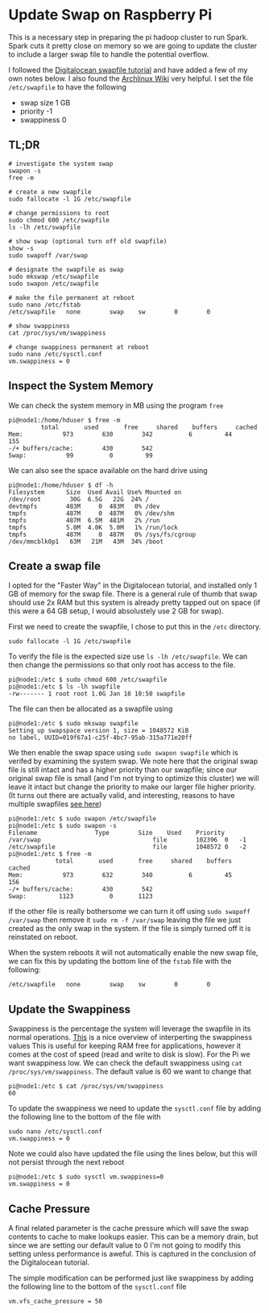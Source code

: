 # Update Swap on Raspberry Pi
This is a necessary step in preparing the pi hadoop cluster to run Spark. Spark cuts it pretty close on memory so we are going to update the cluster to include a larger swap file to handle the potential overflow.

I followed the [Digitalocean swapfile tutorial](https://www.digitalocean.com/community/tutorials/how-to-add-swap-on-ubuntu-14-04) and have added a few of my own notes below. I also found the [Archlinux Wiki](https://wiki.archlinux.org/index.php/swap) very helpful. I set the file `/etc/swapfile` to have the following

- swap size 1 GB
- priority -1
- swappiness 0


## TL;DR

    # investigate the system swap
    swapon -s
    free -m

    # create a new swapfile
    sudo fallocate -l 1G /etc/swapfile

    # change permissions to root
    sudo chmod 600 /etc/swapfile
    ls -lh /etc/swapfile

    # show swap (optional turn off old swapfile)
    show -s
    sudo swapoff /var/swap

    # designate the swapfile as swap
    sudo mkswap /etc/swapfile
    sudo swapon /etc/swapfile

    # make the file permanent at reboot
    sudo nano /etc/fstab
    /etc/swapfile   none   		swap	sw		  0   	   0

    # show swappiness
    cat /proc/sys/vm/swappiness

    # change swappiness permanent at reboot
    sudo nano /etc/sysctl.conf
    vm.swappiness = 0





## Inspect the System Memory

We can check the system memory in MB using the program `free`

    pi@node1:/home/hduser $ free -m
             total       used       free     shared    buffers     cached
    Mem:           973        630        342          6         44        155
    -/+ buffers/cache:        430        542
    Swap:           99          0         99

We can also see the space available on the hard drive using

    pi@node1:/home/hduser $ df -h
    Filesystem      Size  Used Avail Use% Mounted on
    /dev/root        30G  6.5G   22G  24% /
    devtmpfs        483M     0  483M   0% /dev
    tmpfs           487M     0  487M   0% /dev/shm
    tmpfs           487M  6.5M  481M   2% /run
    tmpfs           5.0M  4.0K  5.0M   1% /run/lock
    tmpfs           487M     0  487M   0% /sys/fs/cgroup
    /dev/mmcblk0p1   63M   21M   43M  34% /boot

## Create a swap file
I opted for the "Faster Way" in the Digitalocean tutorial, and installed only 1 GB of memory for the swap file. There is a general rule of thumb that swap should use 2x RAM but this system is already pretty tapped out on space (if this were a 64 GB setup, I would absolustely use 2 GB for swap).

First we need to create the swapfile, I chose to put this in the `/etc` directory.

    sudo fallocate -l 1G /etc/swapfile

To verify the file is the expected size use `ls -lh /etc/swapfile`. We can then change the permissions so that only root has access to the file.

    pi@node1:/etc $ sudo chmod 600 /etc/swapfile
    pi@node1:/etc $ ls -lh swapfile
    -rw------- 1 root root 1.0G Jan 18 10:50 swapfile

The file can then be allocated as a swapfile using

    pi@node1:/etc $ sudo mkswap swapfile
    Setting up swapspace version 1, size = 1048572 KiB
    no label, UUID=019f67a1-c25f-4bc7-95ab-315a771e20ff

We then enable the swap space using `sudo swapon swapfile` which is verifed by examining the system swap. We note here that the original swap file is still intact and has a higher priority than our swapfile; since our original swap file is small (and I'm not trying to optimize this cluster) we will leave it intact but change the priority to make our larger file higher priority. (It turns out there are actually valid, and interesting, reasons to have multiple swapfiles [see here](https://unix.stackexchange.com/questions/84453/what-is-the-purpose-of-multiple-swap-files))

    pi@node1:/etc $ sudo swapon /etc/swapfile
    pi@node1:/etc $ sudo swapon -s
    Filename				Type		Size	Used	Priority
    /var/swap                              	file    	102396	0	-1
    /etc/swapfile                          	file    	1048572	0	-2
    pi@node1:/etc $ free -m
                 total       used       free     shared    buffers     cached
    Mem:           973        632        340          6         45        156
    -/+ buffers/cache:        430        542
    Swap:         1123          0       1123


If the other file is really bothersome we can turn it off using `sudo swapoff /var/swap` then remove it `sudo rm -f /var/swap` leaving the file we just created as the only swap in the system. If the file is simply turned off it is reinstated on reboot.


When the system reboots it will not automatically enable the new swap file, we can fix this by updating the bottom line of the `fstab` file with the following:

    /etc/swapfile   none   		swap	sw		  0   	   0

## Update the Swappiness
Swappiness is the percentage the system will leverage the swapfile in its normal operations. [This](https://en.wikipedia.org/wiki/Swappiness) is a nice overview of interperting the swappiness values This is useful for keeping RAM free for applications, however it comes at the cost of speed (read and write to disk is slow). For the Pi we want swappiness low. We can check the default swappiness using `cat /proc/sys/vm/swappiness`. The default value is 60 we want to change that

    pi@node1:/etc $ cat /proc/sys/vm/swappiness
    60

To update the swappiness we need to update the `sysctl.conf` file by adding the following line to the bottom of the file with

    sudo nano /etc/sysctl.conf
    vm.swappiness = 0


Note we could also have updated the file using the lines below, but this will not persist through the next reboot

    pi@node1:/etc $ sudo sysctl vm.swappiness=0
    vm.swappiness = 0


## Cache Pressure
A final related parameter is the cache pressure which will save the swap contents to cache to make lookups easier. This can be a memory drain, but since we are setting our default value to 0 I'm not going to modify this setting unless performance is aweful. This is captured in the conclusion of the Digitalocean tutorial.

The simple modification can be performed just like swappiness by adding the following line to the bottom of the `sysctl.conf` file

    vm.vfs_cache_pressure = 50
